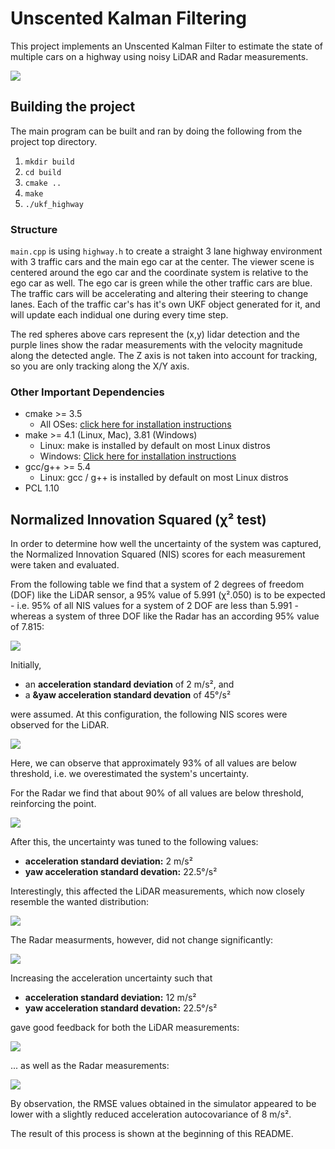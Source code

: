 # Unscented Kalman Filtering

This project implements an Unscented Kalman Filter to estimate the state of multiple cars on a highway using noisy LiDAR and Radar measurements.

![](.readme/video.webp)

## Building the project

The main program can be built and ran by doing the following from the project top directory.

1. `mkdir build`
2. `cd build`
3. `cmake ..`
4. `make`
5. `./ukf_highway`

### Structure

`main.cpp` is using `highway.h` to create a straight 3 lane highway environment with 3 traffic cars and the main ego car at the center.
The viewer scene is centered around the ego car and the coordinate system is relative to the ego car as well. The ego car is green while the
other traffic cars are blue. The traffic cars will be accelerating and altering their steering to change lanes. Each of the traffic car's has
it's own UKF object generated for it, and will update each indidual one during every time step.

The red spheres above cars represent the (x,y) lidar detection and the purple lines show the radar measurements with the velocity magnitude along the detected angle. The Z axis is not taken into account for tracking, so you are only tracking along the X/Y axis.

### Other Important Dependencies
* cmake >= 3.5
  * All OSes: [click here for installation instructions](https://cmake.org/install/)
* make >= 4.1 (Linux, Mac), 3.81 (Windows)
  * Linux: make is installed by default on most Linux distros
  * Windows: [Click here for installation instructions](http://gnuwin32.sourceforge.net/packages/make.htm)
* gcc/g++ >= 5.4
  * Linux: gcc / g++ is installed by default on most Linux distros
 * PCL 1.10


## Normalized Innovation Squared (χ² test)

In order to determine how well the uncertainty of the system was captured,
the Normalized Innovation Squared (NIS) scores for each measurement were
taken and evaluated.

From the following table we find that a system of 2 degrees of freedom (DOF)
like the LiDAR sensor, a 95% value of 5.991 (χ².050) is to be expected - i.e.
95% of all NIS values for a system of 2 DOF are less than 5.991 - whereas
a system of three DOF like the Radar has an according 95% value of 7.815:

![](.readme/chisquare.png)

Initially,

- an **acceleration standard deviation** of 2 m/s², and
- a **&yaw acceleration standard devation** of 45°/s²

were assumed. At this configuration, the following NIS scores were observed for the LiDAR.

![](.readme/nis-lidar-y45.png)

Here, we can observe that approximately 93% of all values
are below threshold, i.e. we overestimated the system's uncertainty.

For the Radar we find that about 90% of all values are below
threshold, reinforcing the point.

![](.readme/nis-radar-y45.png)

After this, the uncertainty was tuned to the following values:

- **acceleration standard deviation:** 2 m/s²
- **yaw acceleration standard devation:** 22.5°/s²

Interestingly, this affected the LiDAR measurements, which
now closely resemble the wanted distribution:

![](.readme/nis-lidar-y22.5.png)

The Radar measurments, however, did not change significantly:

![](.readme/nis-radar-y22.5.png)

Increasing the acceleration uncertainty such that

- **acceleration standard deviation:** 12 m/s²
- **yaw acceleration standard devation:** 22.5°/s²

gave good feedback for both the LiDAR measurements:

![](.readme/nis-lidar.png)

... as well as the Radar measurements:

![](.readme/nis-radar.png)


By observation, the RMSE values obtained in the simulator
appeared to be lower with a slightly reduced acceleration
autocovariance of 8 m/s².

The result of this process is shown at the beginning of this README.
